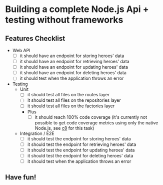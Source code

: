 # Building a complete Node.js Api + testing without frameworks

## Features Checklist

- Web API
    - [ ] it should have an endpoint for storing heroes' data
    - [ ] it should have an endpoint for retrieving heroes' data
    - [ ] it should have an endpoint for updating heroes' data
    - [ ] it should have an endpoint for deleting heroes' data
    - [ ] it should test when the application throws an error

- Testing
    - Unit
        - [ ] it should test all files on the routes layer
        - [ ] it should test all files on the repositories layer
        - [ ] it should test all files on the factories layer
        - Plus
          - [ ] it should reach 100% code coverage (it's currently not possible to get code coverage metrics using only the native Node.js, see [c8](https://www.npmjs.com/package/c8) for this task)

    - Integration / E2E
        - [ ] it should test the endpoint for storing heroes' data
        - [ ] it should test the endpoint for retrieving heroes' data
        - [ ] it should test the endpoint for updating heroes' data
        - [ ] it should test the endpoint for deleting heroes' data
        - [ ] it should test when the application throws an error

## Have fun!
